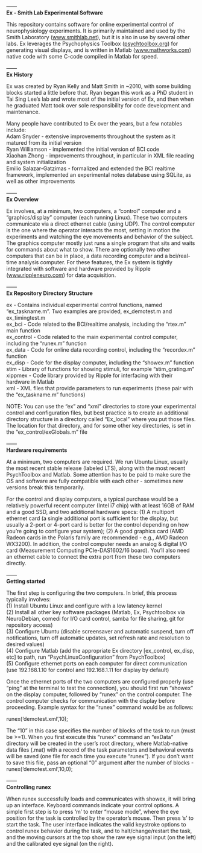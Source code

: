 —— <BR>
<B>Ex - Smith Lab Experimental Software</B><BR>

This repository contains software for online experimental control of neurophysiology experiments. It is primarily maintained and used by the Smith Laboratory (<A HREF="www.smithlab.net">www.smithlab.net</A>), but it is also in use by several other labs. Ex leverages the Psychophysics Toolbox (<A HREF="psychtoolbox.org">psychtoolbox.org</A>) for generating visual displays, and is written in Matlab (<A HREF="www.mathworks.com">www.mathworks.com</A>) native code with some C-code compiled in Matlab for speed.<P>

—— <BR>
<B>Ex History</B> <BR>

Ex was created by Ryan Kelly and Matt Smith in ~2010, with some building blocks started a little before that. Ryan began this work as a PhD student in Tai Sing Lee’s lab and wrote most of the initial version of Ex, and then when he graduated Matt took over sole responsibility for code development and maintenance.<P>

Many people have contributed to Ex over the years, but a few notables include:<BR>
Adam Snyder - extensive improvements throughout the system as it matured from its initial version<BR>
Ryan Williamson - implemented the initial version of BCI code<BR>
Xiaohan Zhong - improvements throughout, in particular in XML file reading and system initialization<BR>
Emilio Salazar-Gatzimas - formalized and extended the BCI realtime framework, implemented an experimental notes database using SQLite, as well as other improvements<BR>

——<BR>
<B>Ex Overview</B><BR>

Ex involves, at a minimum, two computers, a “control” computer and a “graphics/display” computer (each running Linux). These two computers communicate via a direct ethernet cable (using UDP). The control computer is the one where the operator interacts the most, setting in motion the experiments and watching the eye movements and behavior of the subject. The graphics computer mostly just runs a single program that sits and waits for commands about what to show. There are optionally two other computers that can be in place, a data recording computer and a bci/real-time analysis computer. For these features, the Ex system is tightly integrated with software and hardware provided by Ripple (<A HREF="www.rippleneuro.com">www.rippleneuro.com</A>) for data acquisition.<P>

——<BR>
<B>Ex Repository Directory Structure</B><BR>

ex - Contains individual experimental control functions, named “ex_taskname.m”. Two examples are provided, ex_demotest.m and ex_timingtest.m<BR>
ex_bci - Code related to the BCI/realtime analysis, including the “rtex.m” main function<BR>
ex_control - Code related to the main experimental control computer, including the “runex.m” function<BR>
ex_data - Code for online data recording control, including the “recordex.m” function<BR>
ex_disp - Code for the display computer, including the “showex.m” function<BR>
stim - Library of functions for showing stimuli, for example “stim_grating.m”<BR>
xippmex - Code library provided by Ripple for interfacing with their hardware in Matlab<BR>
xml - XML files that provide parameters to run experiments (these pair with the “ex_taskname.m” functions)<BR>

NOTE: You can use the “ex” and “xml” directories to store your experimental control and configuration files, but best practice is to create an additional directory structure in a directory called “Ex_local” where you put those files. The location for that directory, and for some other key directories, is set in the “ex_control/exGlobals.m” file<P>

——<BR>
<B>Hardware requirements</B><BR>

At a minimum, two computers are required. We run Ubuntu Linux, usually the most recent stable release (labeled LTS), along with the most recent PsychToolbox and Matlab. Some attention has to be paid to make sure the OS and software are fully compatible with each other - sometimes new versions break this temporarily.<P>

For the control and display computers, a typical purchase would be a relatively powerful recent computer (Intel i7 chip) with at least 16GB of RAM and a good SSD, and two additional hardware specs: (1) A multiport ethernet card (a single additional port is sufficient for the display, but usually a 2-port or 4-port card is better for the control depending on how you’re going to configure your system); (2) A good graphics card (AMD Radeon cards in the Polaris family are recommended - e.g., AMD Radeon WX3200). In addition, the control computer needs an analog & digital I/O card (Measurement Computing PCIe-DAS1602/16 board). You’ll also need an ethernet cable to connect the extra port from these two computers directly.<P>

——<BR>
<B>Getting started</B><BR>

The first step is configuring the two computers. In brief, this process typically involves:<BR>
(1) Install Ubuntu Linux and configure with a low latency kernel<BR>
(2) Install all other key software packages (Matlab, Ex, Psychtoolbox via NeuroDebian, comedi for I/O card control, samba for file sharing, git for repository access)<BR>
(3) Configure Ubuntu (disable screensaver and automatic suspend, turn off notifications, turn off automatic updates, set refresh rate and resolution to desired values)<BR>
(4) Configure Matlab (add the appropriate Ex directory [ex_control, ex_disp, etc] to path, run “PsychLinuxConfiguration” from PsychToolbox)<BR>
(5) Configure ethernet ports on each computer for direct communication (use 192.168.1.10 for control and 192.168.1.11 for display by default)<BR>

Once the ethernet ports of the two computers are configured properly (use “ping” at the terminal to test the connection), you should first run “showex” on the display computer, followed by “runex” on the control computer. The control computer checks for communication with the display before proceeding. Example syntax for the “runex” command would be as follows:<P>

runex(‘demotest.xml’,10);<BR>

The “10” in this case specifies the number of blocks of the task to run (must be >=1). When you first execute this “runex” command an “exData” directory will be created in the user’s root directory, where Matlab-native data files (.mat) with a record of the task parameters and behavioral events will be saved (one file for each time you execute “runex”). If you don’t want to save this file, pass an optional “0” argument after the number of blocks - runex(‘demotest.xml’,10,0);<P>

——<BR>
<B>Controlling runex</B><BR>

When runex successfully loads and communicates with showex, it will bring up an interface. Keyboard commands indicate your control options. A simple first step is to press ‘m’ to enter “mouse mode”, where the eye position for the task is controlled by the operator’s mouse. Then press ’s’ to start the task. The user interface indicates the valid keystroke options to control runex behavior during the task, and to halt/change/restart the task, and the moving cursors at the top show the raw eye signal input (on the left) and the calibrated eye signal (on the right).<P>
